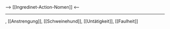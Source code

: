 --> [[Ingredinet-Action-Nomen]] <--

---

, [[Anstrengung]], [[Schweinehund]], [[Untätigkeit]], [[Faulheit]]